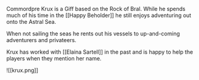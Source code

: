 Commordpre Krux is a Giff based on the Rock of Bral. While he spends much of his time in the [[Happy Beholder]] he still enjoys adventuring out onto the Astral Sea. 

When not sailing the seas he rents out his vessels to up-and-coming adventurers and privateers. 

Krux has worked with [[Elaina Sartell]] in the past and is happy to help the players when they mention her name. 

![[krux.png]]

